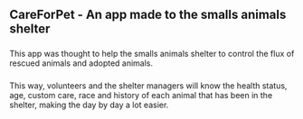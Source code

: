 ## CareForPet - An app made to the smalls animals shelter
###
This app was thought to help the smalls animals shelter to control the flux of rescued animals and adopted animals. 
###
This way, volunteers and the shelter managers will know the health status, age, custom care, race and history of each animal that has been in the shelter,
making the day by day a lot easier.
